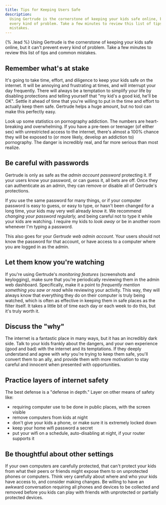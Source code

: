 ```yaml
---
title: Tips for Keeping Users Safe
description:
  Using Gertrude is the cornerstone of keeping your kids safe online, but it can't prevent
  every kind of problem. Take a few minutes to review this list of tips and common
  mistakes.
---
```


{% .lead %} Using Gertrude is the cornerstone of keeping your kids safe online, but it
can't prevent every kind of problem. Take a few minutes to review this list of tips and
common mistakes.

## Remember what's at stake

It's going to take time, effort, and diligence to keep your kids safe on the internet. It
will be annoying and frustrating at times, and will interrupt your day frequently. There
will always be a temptation to simplify your life by disabling protections and telling
yourself that "my kid's a good kid, he'll be OK". Settle it ahead of time that you're
willing to put in the time and effort to actually keep them safe. Gertrude helps a huge
amount, but no tool can make this perfectly easy.

Look up some statistics on pornography addiction. The numbers are heart-breaking and
overwhelming. If you have a pre-teen or teenager (of either sex) with unrestricted access
to the internet, there's almost a 100% chance they will be exposed to (or more likely,
develop an addiction to) pornography. The danger is incredibly real, and far more serious
than most realize.

## Be careful with passwords

Gertrude is only as safe as the _admin account password_ protecting it. If your users know
your password, or can guess it, all bets are off. Once they can authenticate as an admin,
they can remove or disable all of Gertrude's protections.

If you use the same password for many things, or if your computer password is easy to
guess, or easy to type, or hasn't been changed for a long time, your kids may very well
already know it. We recommend _changing your password regularly,_ and being careful not to
type it while your kids are watching. I require my kids to _look away_ or be in another
room whenever I'm typing a password.

This also goes for your _Gertrude web admin account_. Your users should not know the
password for that account, or have access to a computer where you are logged in as the
admin.

## Let them know you're watching

If you're using Gertrude's _monitoring features_ (screenshots and keylogging), make sure
that you're periodically reviewing them in the admin web dashboard. Specifically, make it
a point to _frequently mention something you saw or read_ while reviewing your activity.
This way, they will always know that everything they do on their computer is truly being
watched, which is often as effective in keeping them in safe places as the filter itself.
It takes a little bit of time each day or each week to do this, but it's truly worth it.

## Discuss the "why"

The internet is a fantastic place in many ways, but it has an incredibly dark side. Talk
to your kids frankly about the dangers, and your own experience (good and bad) with the
internet and its temptations. If they deeply understand and agree with _why_ you're trying
to keep them safe, you'll convert them to an ally, and provide them with more motivation
to stay careful and innocent when presented with opportunities.

## Practice layers of internet safety

The best defense is a "defense in depth." Layer on other means of safety like:

- requiring computer use to be done in public places, with the screen visible
- remove computers from kids at night
- don't give your kids a phone, or make sure it is extremely locked down
- keep your home wifi password a secret
- put your wifi on a schedule, auto-disabling at night, if your router supports it

## Be thoughtful about other settings

If your own computers are carefully protected, that can't protect your kids from what
their peers or friends might expose them to on unprotected phones or computers. Think very
carefully about where and who your kids have access to, and consider making changes. Be
willing to have an awkward conversation requiring all phones and devices to be collected
and removed before you kids can play with friends with unprotected or partially protected
devices.
